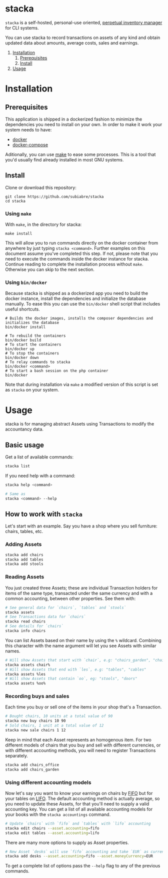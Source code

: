 # stacka
`stacka` is a self-hosted, personal-use oriented, [perpetual inventory manager](https://www.investopedia.com/terms/p/perpetualinventory.asp) for CLI systems.

You can use stacka to record transactions on assets of any kind and obtain updated data about amounts, average costs, sales and earnings.

1. [Installation](#installation)
    1. [Prerequisites](#prerequisites)
    2. [Install](#install)
2. [Usage](#usage)

# Installation

## Prerequisites
This application is shipped in a dockerized fashion to minimize the dependencies you need to install on your own. In order to make it work your system needs to have:

- [docker](https://docs.docker.com/engine/install/)
- [docker-compose](https://docs.docker.com/compose/install/)

Aditionally, you can use [make](https://www.gnu.org/software/make/) to ease some processes. This is a tool that you'd usually find already installed in most GNU systems.

## Install
Clone or download this repository:
```shell
git clone https://github.com/subiabre/stacka
cd stacka
```

### Using `make`
With `make`, in the directory for stacka:
```shell
make install
```

This will allow you to run commands directly on the docker container from anywhere by just typing `stacka <command>`. Further examples on this document assume you've completed this step. If not, please note that you need to execute the commands inside the docker instance for stacka. Continue reading to complete the installation process without `make`. Otherwise you can skip to the next section.

### Using `bin/docker`

Because stacka is shipped as a dockerized app you need to build the docker instance, install the dependencies and initialize the database manually. To ease this you can use the `bin/docker` shell script that includes useful shortcuts.

```shell
# Builds the docker images, installs the composer dependencies and initializes the database
bin/docker install

# To rebuild the containers
bin/docker build
# To start the containers
bin/docker up
# To stop the containers
bin/docker down
# To relay commands to stacka
bin/docker <command>
# To start a bash session on the php container
bin/docker
```

Note that during installation via `make` a modified version of this script is set as `stacka` on your system.

# Usage
stacka is for managing abstract Assets using Transactions to modify the accountancy data.

## Basic usage
Get a list of available commands:
```bash
stacka list
```

If you need help with a command:
```bash
stacka help <command>

# Same as
stacka <command> --help
```

## How to work with `stacka`
Let's start with an example. Say you have a shop where you sell furniture: chairs, tables, etc.

### Adding Assets
```bash
stacka add chairs
stacka add tables
stacka add stools
```

### Reading Assets
You just created three Assets; these are individual Transaction holders for items of the same type, transacted under the same currency and with a common accounting, between other properties. See them with:
```bash
# See general data for `chairs`, `tables` and `stools`
stacka assets
# See Transactions data for `chairs`
stacka read chairs
# See details for `chairs`
stacka info chairs
```

You can list Assets based on their name by using the `%` wildcard. Combining this character with the name argument will let you see Assets with similar names.
```bash
# Will show Assets that start with `chair`, e.g: "chairs_garden", "chairs_office"
stacka assets chair%
# Will show Assets that end with `les`, e.g: "tables", "cables"
stacka assets %les
# Will show Assets that contain `oo`, eg: "stools", "doors"
stacka assets %oo%
```

### Recording buys and sales
Each time you buy or sell one of the items in your shop that's a Transaction.
```bash
# Bought chairs, 10 units at a total value of 90
stacka new buy chairs 10 90
# Sold chairs, 1 unit at a total value of 12
stacka new sale chairs 1 12
```

Keep in mind that each Asset represents an homogenous item. For two different models of chairs that you buy and sell with different currencies, or with different accounting methods, you will need to register Transactions separately.
```bash
stacka add chairs_office
stacka add chairs_garden
```

### Using different accounting models
Now let's say you want to know your earnings on chairs by [FIFO](https://www.investopedia.com/terms/f/fifo.asp) but for your tables on [LIFO](https://www.investopedia.com/terms/l/lifo.asp). The default accounting method is actually average, so you need to update these Assets, for that you'll need to supply a valid accounting key. You can get a list of all available accounting models for your books with the `stacka accountings` command.

```bash
# Update `chairs` with `fifo` and `tables` with `lifo` accounting
stacka edit chairs --asset.accounting=fifo
stacka edit tables --asset.accounting=lifo
```
There are many more options to supply as Asset properties.
```bash
# New Asset `desks` will use `fifo` accounting and take `EUR` as currency
stacka add desks --asset.accounting=fifo --asset.moneyCurrency=EUR
```
To get a complete list of options pass the `--help` flag to any of the previous commands.
